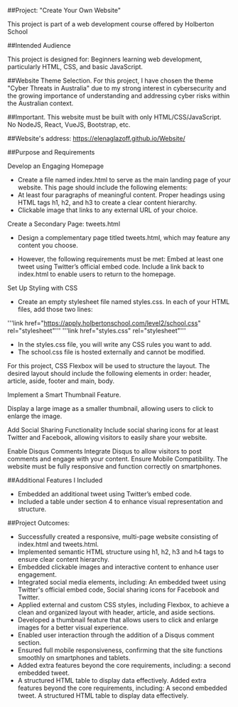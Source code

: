 ##Project: "Create Your Own Website"

This project is part of a web development course offered by Holberton School

##Intended Audience

This project is designed for:
Beginners learning web development, particularly HTML, CSS, and basic JavaScript.

##Website Theme Selection. For this project, I have chosen the theme "Cyber Threats in Australia" due to my strong interest in cybersecurity and the growing importance of understanding and addressing cyber risks within the Australian context.

##Important. This website must be built with only HTML/CSS/JavaScript. No NodeJS, React, VueJS, Bootstrap, etc.

##Website's address: https://elenaglazoff.github.io/Website/ 

##Purpose and Requirements

Develop an Engaging Homepage
- Create a file named index.html to serve as the main landing page of your website. This page should include the following elements:
- At least four paragraphs of meaningful content. Proper headings using HTML tags h1, h2, and h3 to create a clear content hierarchy. 
 - Clickable image that links to any external URL of your choice.

Create a Secondary Page: tweets.html
- Design a complementary page titled tweets.html, which may feature any content you choose. 

- However, the following requirements must be met: Embed at least one tweet using Twitter’s official embed code. Include a link back to index.html to enable users to return to the homepage. 

Set Up Styling with CSS
- Create an empty stylesheet file named styles.css. In each of your HTML files, add those two lines:

'''link href="https://apply.holbertonschool.com/level2/school.css" rel="stylesheet"'''
'''link href="styles.css" rel="stylesheet"'''

- In the styles.css file, you will write any CSS rules you want to add.
- The school.css file is hosted externally and cannot be modified.

For this project, CSS Flexbox will be used to structure the layout. The desired layout should include the following elements in order: header, article, aside, footer and main, body.

Implement a Smart Thumbnail Feature.

Display a large image as a smaller thumbnail, allowing users to click to enlarge the image.

Add Social Sharing Functionality Include social sharing icons for at least Twitter and Facebook, allowing visitors to easily share your website.

Enable Disqus Comments Integrate Disqus to allow visitors to post comments and engage with your content.
Ensure Mobile Compatibility. The website must be fully responsive and function correctly on smartphones.

##Additional Features I Included 
- Embedded an additional tweet using Twitter’s embed code.
- Included a table under section 4 to enhance visual representation and structure.

##Project Outcomes:

- Successfully created a responsive, multi-page website consisting of index.html and tweets.html. 
- Implemented semantic HTML structure using h1, h2, h3 and h4 tags to ensure clear content hierarchy. 
- Embedded clickable images and interactive content to enhance user engagement. 
- Integrated social media elements, including: An embedded tweet using Twitter's official embed code, Social sharing icons for Facebook and Twitter. 
- Applied external and custom CSS styles, including Flexbox, to achieve a clean and organized layout with header, article, and aside sections.
- Developed a thumbnail feature that allows users to click and enlarge images for a better visual experience. 
- Enabled user interaction through the addition of a Disqus comment section. 
- Ensured full mobile responsiveness, confirming that the site functions smoothly on smartphones and tablets. 
- Added extra features beyond the core requirements, including: a second embedded tweet. 
- A structured HTML table to display data effectively.
Added extra features beyond the core requirements, including:
A second embedded tweet.
A structured HTML table to display data effectively.


